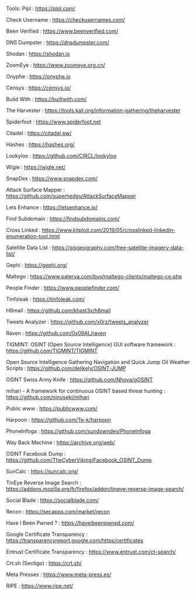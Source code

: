 Tools:
Pipl : https://pipl.com/

Check Username : https://checkusernames.com/

Been Verified : https://www.beenverified.com/

DNS Dumpster : https://dnsdumpster.com/

Shodan : https://shodan.io

ZoomEye : https://www.zoomeye.org.cn/

Onyphe : https://onyphe.io

Censys : https://censys.io/

Build With : https://builtwith.com/

The Harvester : https://tools.kali.org/information-gathering/theharvester

Spiderfoot : https://www.spiderfoot.net

Citadel : https://citadel.pw/

Hashes : https://hashes.org/

Lookyloo : https://github.com/CIRCL/lookyloo

Wigle : https://wigle.net/

SnapDex : https://www.snapdex.com/

Attack Surface Mapper : https://github.com/superhedgy/AttackSurfaceMapper

Lets Enhance : https://letsenhance.io/

Find Subdomain : https://findsubdomains.com/

Cross Linked : https://www.kitploit.com/2019/05/crosslinked-linkedin-enumeration-tool.html

Satellite Data List : https://gisgeography.com/free-satellite-imagery-data-list/

Gephi : https://gephi.org/

Maltego : https://www.paterva.com/buy/maltego-clients/maltego-ce.php

People Finder : https://www.peoplefinder.com/

Tinfoleak : https://tinfoleak.com/

H8mail : https://github.com/khast3x/h8mail

Tweets Analyzer : https://github.com/x0rz/tweets_analyzer

Raven : https://github.com/0x09AL/raven

TIGMINT: OSINT (Open Source Intelligence) GUI software framework : https://github.com/TIGMINT/TIGMINT

Open Source Intelligence Gathering Navigation and Quick Jump Oil Weather Scripts : https://github.com/delikely/OSINT-JUMP

OSINT Swiss Army Knife : https://github.com/Nhoya/gOSINT

mihari - A framework for continuous OSINT based threat hunting : https://github.com/ninoseki/mihari

Public www : https://publicwww.com/

Harpoon : https://github.com/Te-k/harpoon

PhoneInfoga : https://github.com/sundowndev/PhoneInfoga

Way Back Machine : https://archive.org/web/

OSINT Facebook Dump : https://github.com/TheCyberViking/Facebook_OSINT_Dump

SunCalc : https://suncalc.org/

TinEye Reverse Image Search : https://addons.mozilla.org/fr/firefox/addon/tineye-reverse-image-search/

Social Blade : https://socialblade.com/

Recon : https://secapps.com/market/recon

Have I Been Pwned ? : https://haveibeenpwned.com/

Google Certificate Transparency : https://transparencyreport.google.com/https/certificates

Entrust Certificate Transparency : https://www.entrust.com/ct-search/

Crt.sh (Sectigo) : https://crt.sh/

Meta Presses : https://www.meta-press.es/

RIPE : https://www.ripe.net/
